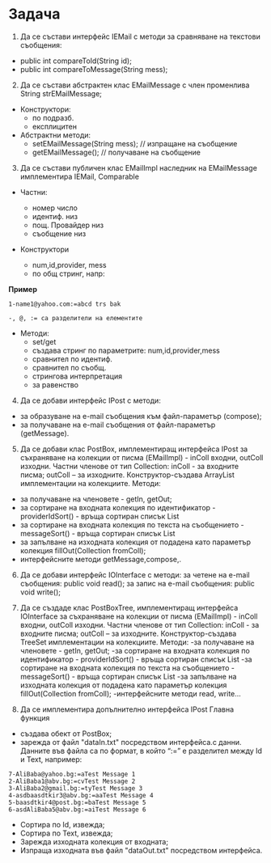 # Задача

1. Да се състави интерфейс IEMail с методи за сравняване на текстови съобщения:
- public int compareToId(String id);
- public int compareToMessage(String mess);

2. Да се състави абстрактен клас EMailMessage
с член променлива String strEMailMessage;
- Конструктори:
  - по подразб.
  - експлицитен
- Абстрактни методи:
  - setEMailMessage(String mess); // изпращане на съобщение
  - getEMailMessage(); // получаване на съобщение
3. Да се състави публичен клас EMailImpl наследник на EMailMessage имплементира IEMail, Comparable
- Частни:
  - номер число
  - идентиф. низ
  - пощ. Провайдер низ
  - съобщение низ

- Конструктори
  - num,id,provider, mess
  - по общ стринг, напр:

**Пример**
```
1-name1@yahoo.com:=abcd trs bak

-, @, := са разделители на елементите
```

- Методи:
  - set/get
  - създава стринг по параметрите: num,id,provider,mess
  - сравнител по идентиф.
  - сравнител по съобщ.
  - стрингова интерпретация
  - за равенство
 
4. Да се добави интерфейс IPost с методи:
- за образуване на e-mail съобщения към файл-параметър (compose);
- за получаване на e-mail съобщения от файл-параметър (getMessage).

5. Да се добави клас PostBox, имплементиращ интерфейса IPost за съхраняване на колекции от писма (EMailImpl) - inColl входни, outColl изходни.
Частни членове от тип Collection: inColl - за входните писма; outColl – за
изходните.
Конструктор-създава ArrayList имплементации на колекциите.
Методи:
- за получаване на членовете - getIn, getOut;
- за сортиране на входната колекция по идентификатор - providerIdSort() - връща
сортиран списък List<EMailImpl>
- за сортиране на входната колекция по текста на съобщението - messageSort() - връща
сортиран списък List<EMailImpl>
- за запълване на изходната колекция от подадена като параметър колекция
fillOut(Collection<EMailImpl> fromColl);
- интерфейсните методи getMessage,compose,.

6. Да се добави интерфейс IOInterface с методи:
за четене на e-mail съобщения: public void read();
за запис на e-mail съобщения: public void write();

7. Да се създаде клас PostBoxTree, имплементиращ интерфейса IOInterface за
съхраняване на колекции от писма (EMailImpl) - inColl входни, outColl изходни.
Частни членове от тип Collection: inColl - за входните писма; outColl – за
изходните.
Конструктор-създава TreeSet имплементации на колекциите.
Методи:
-за получаване на членовете - getIn, getOut;
-за сортиране на входната колекция по идентификатор - providerIdSort() - връща
сортиран списък List<EMailImpl>
-за сортиране на входната колекция по текста на съобщението - messageSort() - връща
сортиран списък List<EMailImpl>
-за запълване на изходната колекция от подадена като параметър колекция
fillOut(Collection<EMailImpl> fromColl);
-интерфейсните методи read, write...

8. Да се имплементира допълнително интерфейса IPost
Главна функция
- създава обект от PostBox;
- зарежда от файл "dataIn.txt" посредством интерфейса.с данни. Данните във файла са
по формат, в който “:=” е разделител между Id и Text, например:
```
7-AliBaba@yahoo.bg:=aTest Message 1
2-AliBaba1@abv.bg:=cvTest Message 2
3-AliBaba2@gmail.bg:=tyTest Message 3
4-asdbaasdtkir3@abv.bg:=aaTest Message 4
5-baasdtkir4@post.bg:=baTest Message 5
6-asdAliBaba5@abv.bg:=aiTest Message 6
```
- Сортира по Id, извежда;
- Сортира по Text, извежда;
- Зарежда изходната колекция от входната;
- Изпраща изходната във файл "dataOut.txt" посредством интерфейса.